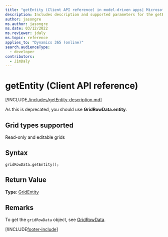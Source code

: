 ```yaml
---
title: "getEntity (Client API reference) in model-driven apps| MicrosoftDocs"
description: Includes description and supported parameters for the getEntity method.
author: jasongre
ms.author: jasongre
ms.date: 03/12/2022
ms.reviewer: jdaly
ms.topic: reference
applies_to: "Dynamics 365 (online)"
search.audienceType: 
  - developer
contributors:
  - JimDaly
---
```

# getEntity (Client API reference)

[!INCLUDE[./includes/getEntity-description.md](./includes/getEntity-description.md)]

As this is deprecated, you should use **GridRowData.entity**.

## Grid types supported

Read-only and editable grids

## Syntax

`gridRowData.getEntity();`

## Return Value

**Type**: [GridEntity](../gridentity.md)

## Remarks

To get the `gridRowData` object, see [GridRowData](../gridrowdata.md). 

[!INCLUDE[footer-include](../../../../../../includes/footer-banner.md)]
